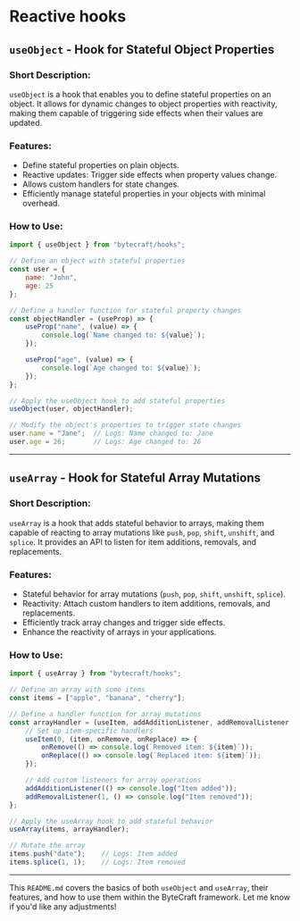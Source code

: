 # Reactive hooks

## **`useObject`** - Hook for Stateful Object Properties

### **Short Description:**
`useObject` is a hook that enables you to define stateful properties on an object. It allows for dynamic changes to object properties with reactivity, making them capable of triggering side effects when their values are updated.

### **Features:**
- Define stateful properties on plain objects.
- Reactive updates: Trigger side effects when property values change.
- Allows custom handlers for state changes.
- Efficiently manage stateful properties in your objects with minimal overhead.

### **How to Use:**

```js
import { useObject } from "bytecraft/hooks";

// Define an object with stateful properties
const user = {
    name: "John",
    age: 25
};

// Define a handler function for stateful property changes
const objectHandler = (useProp) => {
    useProp("name", (value) => {
        console.log(`Name changed to: ${value}`);
    });

    useProp("age", (value) => {
        console.log(`Age changed to: ${value}`);
    });
};

// Apply the useObject hook to add stateful properties
useObject(user, objectHandler);

// Modify the object's properties to trigger state changes
user.name = "Jane";  // Logs: Name changed to: Jane
user.age = 26;       // Logs: Age changed to: 26
```

---

## **`useArray`** - Hook for Stateful Array Mutations

### **Short Description:**
`useArray` is a hook that adds stateful behavior to arrays, making them capable of reacting to array mutations like `push`, `pop`, `shift`, `unshift`, and `splice`. It provides an API to listen for item additions, removals, and replacements.

### **Features:**
- Stateful behavior for array mutations (`push`, `pop`, `shift`, `unshift`, `splice`).
- Reactivity: Attach custom handlers to item additions, removals, and replacements.
- Efficiently track array changes and trigger side effects.
- Enhance the reactivity of arrays in your applications.

### **How to Use:**

```js
import { useArray } from "bytecraft/hooks";

// Define an array with some items
const items = ["apple", "banana", "cherry"];

// Define a handler function for array mutations
const arrayHandler = (useItem, addAdditionListener, addRemovalListener, addReplaceListener) => {
    // Set up item-specific handlers
    useItem(0, (item, onRemove, onReplace) => {
        onRemove(() => console.log(`Removed item: ${item}`));
        onReplace(() => console.log(`Replaced item: ${item}`));
    });

    // Add custom listeners for array operations
    addAdditionListener(() => console.log("Item added"));
    addRemovalListener(1, () => console.log("Item removed"));
};

// Apply the useArray hook to add stateful behavior
useArray(items, arrayHandler);

// Mutate the array
items.push("date");    // Logs: Item added
items.splice(1, 1);    // Logs: Item removed
```

---

This `README.md` covers the basics of both `useObject` and `useArray`, their features, and how to use them within the ByteCraft framework. Let me know if you'd like any adjustments!